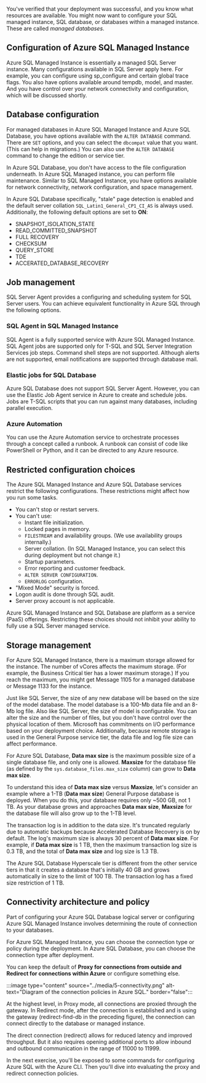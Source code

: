You've verified that your deployment was successful, and you know what resources are available. You might now want to configure your SQL managed instance, SQL database, or databases within a managed instance. These are called *managed databases*.

## Configuration of Azure SQL Managed Instance

Azure SQL Managed Instance is essentially a managed SQL Server instance. Many configurations available in SQL Server apply here. For example, you can configure using sp_configure and certain global trace flags. You also have options available around tempdb, model, and master. And you have control over your network connectivity and configuration, which will be discussed shortly.

## Database configuration

For managed databases in Azure SQL Managed Instance and Azure SQL Database, you have options available with the `ALTER DATABASE` command. There are `SET` options, and you can select the `dbcompat` value that you want. (This can help in migrations.) You can also use the `ALTER DATABASE` command to change the edition or service tier. 

In Azure SQL Database, you don't have access to the file configuration underneath. In Azure SQL Managed instance, you can perform file maintenance. Similar to SQL Managed Instance, you have options available for network connectivity, network configuration, and space management.

In Azure SQL Database specifically, "stale" page detection is enabled and the default server collation `SQL_Latin1_General_CP1_CI_AS` is always used. Additionally, the following default options are set to **ON**:  

* SNAPSHOT_ISOLATION_STATE
* READ_COMMITTED_SNAPSHOT
* FULL RECOVERY
* CHECKSUM
* QUERY_STORE
* TDE
* ACCERATED_DATABASE_RECOVERY

## Job management

SQL Server Agent provides a configuring and scheduling system for SQL Server users. You can achieve equivalent functionality in Azure SQL through the following options.

### SQL Agent in SQL Managed Instance

SQL Agent is a fully supported service with Azure SQL Managed Instance. SQL Agent jobs are supported only for T-SQL and SQL Server Integration Services job steps. Command shell steps are not supported. Although alerts are not supported, email notifications are supported through database mail.

### Elastic jobs for SQL Database

Azure SQL Database does not support SQL Server Agent. However, you can use the Elastic Job Agent service in Azure to create and schedule jobs. Jobs are T-SQL scripts that you can run against many databases, including parallel execution.

### Azure Automation

You can use the Azure Automation service to orchestrate processes through a concept called a runbook. A runbook can consist of code like PowerShell or Python, and it can be directed to any Azure resource.

## Restricted configuration choices

The Azure SQL Managed Instance and Azure SQL Database services restrict the following configurations. These restrictions might affect how you run some tasks.  

* You can't stop or restart servers.
* You can't use:
  * Instant file initialization.
  * Locked pages in memory.
  * `FILESTREAM` and availability groups. (We use availability groups internally.)
  * Server collation. (In SQL Managed Instance, you can select this during deployment but not change it.)
  * Startup parameters.
  * Error reporting and customer feedback.
  * `ALTER SERVER CONFIGURATION`.
  * `ERRORLOG` configuration.
* "Mixed Mode" security is forced.
* Logon audit is done through SQL audit.
* Server proxy account is not applicable.

Azure SQL Managed Instance and SQL Database are platform as a service (PaaS) offerings. Restricting these choices should not inhibit your ability to fully use a SQL Server managed service.

## Storage management

For Azure SQL Managed Instance, there is a maximum storage allowed for the instance. The number of vCores affects the maximum storage. (For example, the Business Critical tier has a lower maximum storage.) If you reach the maximum, you might get Message 1105 for a managed database or Message 1133 for the instance.

Just like SQL Server, the size of any new database will be based on the size of the model database. The model database is a 100-Mb data file and an 8-Mb log file. Also like SQL Server, the size of model is configurable. You can alter the size and the number of files, but you don't have control over the physical location of them. Microsoft has commitments on I/O performance based on your deployment choice. Additionally, because remote storage is used in the General Purpose service tier, the data file and log file size can affect performance.

For Azure SQL Database, **Data max size** is the maximum possible size of a single database file, and only one is allowed. **Maxsize** for the database file (as defined by the `sys.database_files.max_size` column) can grow to **Data max size**. 

To understand this idea of **Data max size** versus **Maxsize**, let's consider an example where a 1-TB (**Data max size**) General Purpose database is deployed. When you do this, your database requires only ~500 GB, not 1 TB. As your database grows and approaches **Data max size**, **Maxsize** for the database file will also grow up to the 1-TB level.

The transaction log is in addition to the data size. It's truncated regularly due to automatic backups because Accelerated Database Recovery is on by default. The log's maximum size is always 30 percent of **Data max size**. For example, if **Data max size** is 1 TB, then the maximum transaction log size is 0.3 TB, and the total of **Data max size** and log size is 1.3 TB.

The Azure SQL Database Hyperscale tier is different from the other service tiers in that it creates a database that's initially 40 GB and grows automatically in size to the limit of 100 TB. The transaction log has a fixed size restriction of 1 TB.  

## Connectivity architecture and policy

Part of configuring your Azure SQL Database logical server or configuring Azure SQL Managed Instance involves determining the route of connection to your databases.

For Azure SQL Managed Instance, you can choose the connection type or policy during the deployment. In Azure SQL Database, you can choose the connection type after deployment.

You can keep the default of **Proxy for connections from outside and Redirect for connections within Azure** or configure something else.

:::image type="content" source="../media/5-connectivity.png" alt-text="Diagram of the connection policies in Azure SQL." border="false":::

At the highest level, in Proxy mode, all connections are proxied through the gateway. In Redirect mode, after the connection is established and is using the gateway (redirect-find-db in the preceding figure), the connection can connect directly to the database or managed instance.

The direct connection (redirect) allows for reduced latency and improved throughput. But it also requires opening additional ports to allow inbound and outbound communication in the range of 11000 to 11999.  

In the next exercise, you'll be exposed to some commands for configuring Azure SQL with the Azure CLI. Then you'll dive into evaluating the proxy and redirect connection policies.

